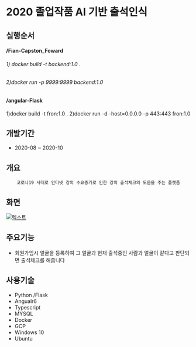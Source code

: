# 2020 졸업작품 AI 기반 출석인식

## 실행순서

#### /Fian-Capston_Foward
###### 1) docker build -t backend:1.0 . 
###### 2)docker run -p 9999:9999 backend:1.0

#### /angular-Flask
1)docker build -t fron:1.0 . 
2)docker run -d -host=0.0.0.0 -p 443:443 fron:1.0 

## 개발기간
* 2020-08 ~ 2020-10

## 개요
~~~
    코로나19 사태로 인터넷 강의 수요증가로 인한 강의 출석체크의 도움을 주는 플랫폼  
~~~

## 화면 
[![텍스트](https://github.com/slackid/Final_Capston_Forward/blob/master/1.PNG)]()

## 주요기능
* 회원가입시 얼굴을 등록하여 그 얼굴과 현재 출석중인 사람과 얼굴이 같다고 판단되면 출석체크를 해줍니다


## 사용기술 
* Python /Flask
* Angualr6 
* Typescript
* MYSQL 
* Docker 
* GCP 
* Windows 10 
* Ubuntu 
